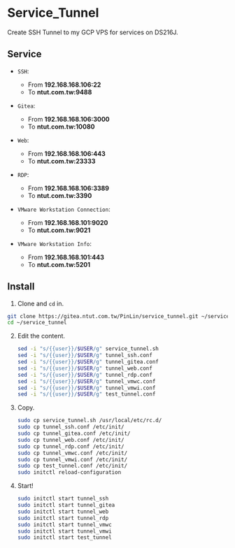 # Service_Tunnel

Create SSH Tunnel to my GCP VPS for services on DS216J.

## Service

+ `SSH`: 
  + From **192.168.168.106:22**
  + To **ntut.com.tw:9488**

+ `Gitea`:
  + From **192.168.168.106:3000**
  + To **ntut.com.tw:10080**

+ `Web`:
  + From **192.168.168.106:443**
  + To **ntut.com.tw:23333**

+ `RDP`:
  + From **192.168.168.106:3389**
  + To **ntut.com.tw:3390**

+ `VMware Workstation Connection`:
  + From **192.168.168.101:9020**
  + To **ntut.com.tw:9021**

+ `VMware Workstation Info`:
  + From **192.168.168.101:443**
  + To **ntut.com.tw:5201**

## Install

1. Clone and `cd` in.
  ```sh
  git clone https://gitea.ntut.com.tw/PinLin/service_tunnel.git ~/service_tunnel
  cd ~/service_tunnel
  ```

2. Edit the content.
   ```sh
   sed -i "s/{{user}}/$USER/g" service_tunnel.sh
   sed -i "s/{{user}}/$USER/g" tunnel_ssh.conf
   sed -i "s/{{user}}/$USER/g" tunnel_gitea.conf
   sed -i "s/{{user}}/$USER/g" tunnel_web.conf
   sed -i "s/{{user}}/$USER/g" tunnel_rdp.conf
   sed -i "s/{{user}}/$USER/g" tunnel_vmwc.conf
   sed -i "s/{{user}}/$USER/g" tunnel_vmwi.conf
   sed -i "s/{{user}}/$USER/g" test_tunnel.conf
   ```

3. Copy.
   ```sh
   sudo cp service_tunnel.sh /usr/local/etc/rc.d/
   sudo cp tunnel_ssh.conf /etc/init/
   sudo cp tunnel_gitea.conf /etc/init/
   sudo cp tunnel_web.conf /etc/init/
   sudo cp tunnel_rdp.conf /etc/init/
   sudo cp tunnel_vmwc.conf /etc/init/
   sudo cp tunnel_vmwi.conf /etc/init/
   sudo cp test_tunnel.conf /etc/init/
   sudo initctl reload-configuration
   ```

4. Start!
   ```sh
   sudo initctl start tunnel_ssh
   sudo initctl start tunnel_gitea
   sudo initctl start tunnel_web
   sudo initctl start tunnel_rdp
   sudo initctl start tunnel_vmwc
   sudo initctl start tunnel_vmwi
   sudo initctl start test_tunnel
   ```
